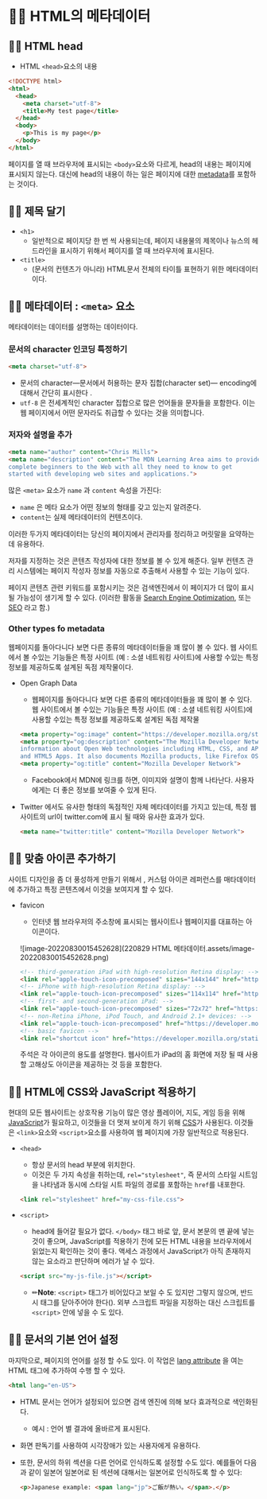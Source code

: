 # 🐱‍🏍 HTML의 메타데이터

## 🐱‍💻 HTML head

- HTML `<head>`요소의 내용

```html
<!DOCTYPE html>
<html>
  <head>
    <meta charset="utf-8">
    <title>My test page</title>
  </head>
  <body>
    <p>This is my page</p>
  </body>
</html>
```

페이지를 열 때 브라우저에 표시되는 `<body>`요소와 다르게, head의 내용는 페이지에 표시되지 않는다. 대신에 head의 내용이 하는 일은 페이지에 대한 [metadata](https://developer.mozilla.org/ko/docs/Glossary/Metadata)를 포함하는 것이다.



## 🐱‍💻 제목 달기

- `<h1>`
  - 일반적으로 페이지당 한 번 씩 사용되는데, 페이지 내용물의 제목이나 뉴스의 헤드라인을 표시하기 위해서 페이지를 열 때 브라우저에 표시된다.
- `<title>`
  - (문서의 컨텐츠가 아니라) HTML문서 전체의 타이틀 표현하기 위한 메타데이터이다.



## 🐱‍💻 메타데이터 : `<meta>` 요소

메타데이터는 데이터를 설명하는 데이터이다.



### 문서의 character 인코딩 특정하기

```html
<meta charset="utf-8">
```

- 문서의 character—문서에서 허용하는 문자 집합(character set)— encoding에 대해서 간단히 표시한다 .
- `utf-8` 은 전세계적인 character 집합으로 많은 언어들을 문자들을 포함한다. 이는 웹 페이지에서 어떤 문자라도 취급할 수 있다는 것을 의미합니다.



### 저자와 설명을 추가

```html
<meta name="author" content="Chris Mills">
<meta name="description" content="The MDN Learning Area aims to provide
complete beginners to the Web with all they need to know to get
started with developing web sites and applications.">
```

많은 `<meta>` 요소가 `name` 과 `content` 속성을 가진다:

- `name` 은 메타 요소가 어떤 정보의 형태를 갖고 있는지 알려준다.
- `content`는 실제 메타데이터의 컨텐츠이다.

이러한 두가지 메타데이터는 당신의 페이지에서 관리자를 정리하고 머릿말을 요약하는데 유용하다.



저자를 지정하는 것은 콘텐츠 작성자에 대한 정보를 볼 수 있게 해준다. 일부 컨텐츠 관리 시스템에는 페이지 작성자 정보를 자동으로 추출해서 사용할 수 있는 기능이 있다.

페이지 콘텐츠 관련 키워드를 포함시키는 것은 검색엔진에서 이 페이지가 더 많이 표시 될 가능성이 생기게 할 수 있다. (이러한 활동을 [Search Engine Optimization](https://developer.mozilla.org/ko/docs/Glossary/SEO), 또는 [SEO](https://developer.mozilla.org/ko/docs/Glossary/SEO) 라고 함.)



### Other types fo metadata

웹페이지를 돌아다니다 보면 다른 종류의 메타데이터들을 꽤 많이 볼 수 있다. 웹 사이트에서 볼 수있는 기능들은 특정 사이트 (예 : 소셜 네트워킹 사이트)에 사용할 수있는 특정 정보를 제공하도록 설계된 독점 제작물이다.

- Open Graph Data

  - 웹페이지를 돌아다니다 보면 다른 종류의 메타데이터들을 꽤 많이 볼 수 있다. 웹 사이트에서 볼 수있는 기능들은 특정 사이트 (예 : 소셜 네트워킹 사이트)에 사용할 수있는 특정 정보를 제공하도록 설계된 독점 제작물

  ```html
  <meta property="og:image" content="https://developer.mozilla.org/static/img/opengraph-logo.png">
  <meta property="og:description" content="The Mozilla Developer Network (MDN) provides
  information about Open Web technologies including HTML, CSS, and APIs for both Web sites
  and HTML5 Apps. It also documents Mozilla products, like Firefox OS.">
  <meta property="og:title" content="Mozilla Developer Network">
  ```

  - Facebook에서 MDN에 링크를 하면, 이미지와 설명이 함께 나타난다. 사용자에게는 더 좋은 정보를 보여줄 수 있게 된다.

- Twitter 에서도 유사한 형태의 독점적인 자체 메타데이터를 가지고 있는데, 특정 웹사이트의 url이 twitter.com에 표시 될 때와 유사한 효과가 있다.

  ```html
  <meta name="twitter:title" content="Mozilla Developer Network">
  ```



## 🐱‍💻 맞춤 아이콘 추가하기

사이트 디자인을 좀 더 풍성하게 만들기 위해서 , 커스텀 아이콘 레퍼런스를 매타데이터에 추가하고 특정 콘텐츠에서 이것을 보여지게 할 수 있다.

- favicon

  - 인터넷 웹 브라우저의 주소창에 표시되는 웹사이트나 웹페이지를 대표하는 아이콘이다.

  ![image-20220830015452628](220829 HTML 메타데이터.assets/image-20220830015452628.png)

  

  ```html
  <!-- third-generation iPad with high-resolution Retina display: -->
  <link rel="apple-touch-icon-precomposed" sizes="144x144" href="https://developer.mozilla.org/static/img/favicon144.png">
  <!-- iPhone with high-resolution Retina display: -->
  <link rel="apple-touch-icon-precomposed" sizes="114x114" href="https://developer.mozilla.org/static/img/favicon114.png">
  <!-- first- and second-generation iPad: -->
  <link rel="apple-touch-icon-precomposed" sizes="72x72" href="https://developer.mozilla.org/static/img/favicon72.png">
  <!-- non-Retina iPhone, iPod Touch, and Android 2.1+ devices: -->
  <link rel="apple-touch-icon-precomposed" href="https://developer.mozilla.org/static/img/favicon57.png">
  <!-- basic favicon -->
  <link rel="shortcut icon" href="https://developer.mozilla.org/static/img/favicon32.png">
  ```

  주석은 각 아이콘의 용도를 설명한다. 웹사이트가 iPad의 홈 화면에 저장 될 때 사용할 고해상도 아이콘을 제공하는 것 등을 포함한다.



## 🐱‍💻 HTML에 CSS와 JavaScript 적용하기

현대의 모든 웹사이트는 상호작용 기능이 많은 영상 플레이어, 지도, 게임 등을 위해 [JavaScript](https://developer.mozilla.org/ko/docs/Glossary/JavaScript)가 필요하고, 이것들을 더 멋져 보이게 하기 위해 [CSS](https://developer.mozilla.org/ko/docs/Glossary/CSS)가 사용된다. 이것들은 `<link>`요소와 `<script>`요소를 사용하여 웹 페이지에 가장 일반적으로 적용된다.

- `<head>`

  - 항상 문서의 head 부분에 위치한다.
  - 이것은 두 가지 속성을 취하는데, `rel="stylesheet"`, 즉 문서의 스타일 시트임을 나타냄과 동시에 스타일 시트 파일의 경로를 포함하는 `href`를 내포한다.

  ```html
  <link rel="stylesheet" href="my-css-file.css">
  ```

- `<script>`

  -  head에 들어갈 필요가 없다. `</body>` 태그 바로 앞, 문서 본문의 맨 끝에 넣는 것이 좋으며, JavaScript를 적용하기 전에 모든 HTML 내용을 브라우저에서 읽었는지 확인하는 것이 좋다. 액세스 과정에서 JavaScript가 아직 존재하지 않는 요소라고 판단하며 에러가 날 수 있다.

  ```html
  <script src="my-js-file.js"></script>
  ```

  - ✏**Note**: `<script>` 태그가 비어있다고 보일 수 도 있지만 그렇지 않으며, 반드시 태그를 닫아주어야 한다(</script>). 외부 스크립트 파일을 지정하는 대신 스크립트를 `<script>` 안에 넣을 수 도 있다.



## 🐱‍💻 문서의 기본 언어 설정

마지막으로, 페이지의 언어를 설정 할 수도 있다. 이 작업은 [lang attribute](https://developer.mozilla.org/ko/docs/Web/HTML/Global_attributes/lang) 을 여는 HTML 태그에 추가하여 수행 할 수 있다.

```html
<html lang="en-US">
```

- HTML 문서는 언어가 설정되어 있으면 검색 엔진에 의해 보다 효과적으로 색인화된다.

  - 예시 : 언어 별 결과에 올바르게 표시된다.

- 화면 판독기를 사용하여 시각장애가 있는 사용자에게 유용하다.

- 또한, 문서의 하위 섹션을 다른 언어로 인식하도록 설정할 수도 있다. 예를들어 다음과 같이 일본어 일본어로 된 섹션에 대해서는 일본어로 인식하도록 할 수 있다:

  ```html
  <p>Japanese example: <span lang="jp">ご飯が熱い。</span>.</p>
  ```

